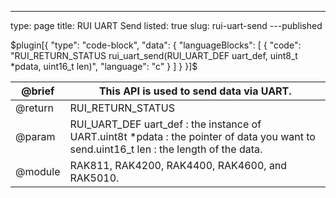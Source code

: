 ---
type: page
title: RUI UART Send
listed: true
slug: rui-uart-send
---published

$plugin[{
    "type": "code-block",
    "data": {
        "languageBlocks": [
            {
                "code": "RUI_RETURN_STATUS rui_uart_send(RUI_UART_DEF uart_def, uint8_t *pdata, uint16_t len)",
                "language": "c"
            }
        ]
    }
}]$

| @brief | This API is used to send data via UART. | 
| ---- | ---- | 
| @return | RUI_RETURN_STATUS | 
| @param | RUI_UART_DEF&nbsp;uart_def : the instance of UART.uint8t *pdata : the pointer of data you want to send.uint16_t len :  the length of the data. | 
| @module | RAK811, RAK4200, RAK4400, RAK4600, and RAK5010. | 


